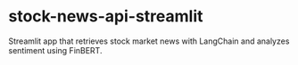 # stock-news-api-streamlit
Streamlit app that retrieves stock market news with LangChain and analyzes sentiment using FinBERT.
